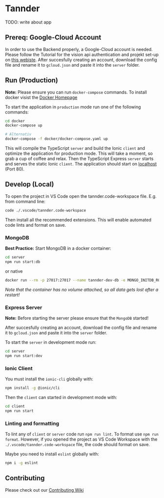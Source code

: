 # Tannder

TODO: write about app

## Prereq: Google-Cloud Account

In order to use the Backend properly, a Google-Cloud account is needed. Please follow the Tutorial for the vision api authentication and projekt set-up on [this webiste](https://cloud.google.com/vision/docs/labels#set-up-your-gcp-project-and-authentication). After succesfully creating an account, download the config file and rename it to `gcloud.json` and paste it into the `server` folder.

## Run (Production)

**Note:** Please ensure you can run `docker-compose` commands. To install docker visist the [Docker Homepage](https://www.docker.com/get-started)

To start the application in `production` mode run one of the following commands:

```sh
cd docker
docker-compose up

# Alternativ
docker-compose -f docker/docker-compose.yaml up
```

This will compile the TypeScript `server` and build the Ionic `client` and optimize the application for production mode. This will take a moment, so grab a cup of coffee and relax. Then the TypeScript Express `server` starts and serves the static Ionic `client`. The application should start on [localhost](http://localhost) (Port 80).

## Develop (Local)

To open the project in VS Code open the tannder.code-workspace file. E.g. from command line:

```sh
code ./.vscode/tannder.code-workspace
```

Then install all the recommended extensions. This will enable automated code lints and format on save.

### MongoDB

**Best Practice:** Start MongoDB in a docker container:

```sh
cd server
npm run start:db
```

or native

```sh
docker run --rm -p 27017:27017 --name tannder-dev-db -e MONGO_INITDB_ROOT_USERNAME=admin -e MONGO_INITDB_ROOT_PASSWORD=admin mongo:latest
```

_Note that the container has no volume attached, so all data gets lost after a restart!_

### Express Server

**Note:** Before starting the server please ensure that the `MongoDB` started!

After succesfully creating an account, download the config file and rename it to `gcloud.json` and paste it into the `server` folder.

To start the `server` in development mode run:

```sh
cd server
npm run start:dev
```

### Ionic Client

You must install the `ionic-cli` globally with:

```sh
npm install -g @ionic/cli
```

Then the `client` can started in development mode with:

```sh
cd client
npm run start
```

### Linting and formatting

To lint any of `client` or `server` code run `npm run lint`. To format use `npm run format`. However, if you opened the project as VS Code Workspace with the `./.vscode/tannder.code-workspace` file, the code should format on save.

Maybe you need to install `eslint` globally with:

```sh
npm i -g eslint
```

## Contributing

Please check out our [Contributing Wiki](./contributing.md)
